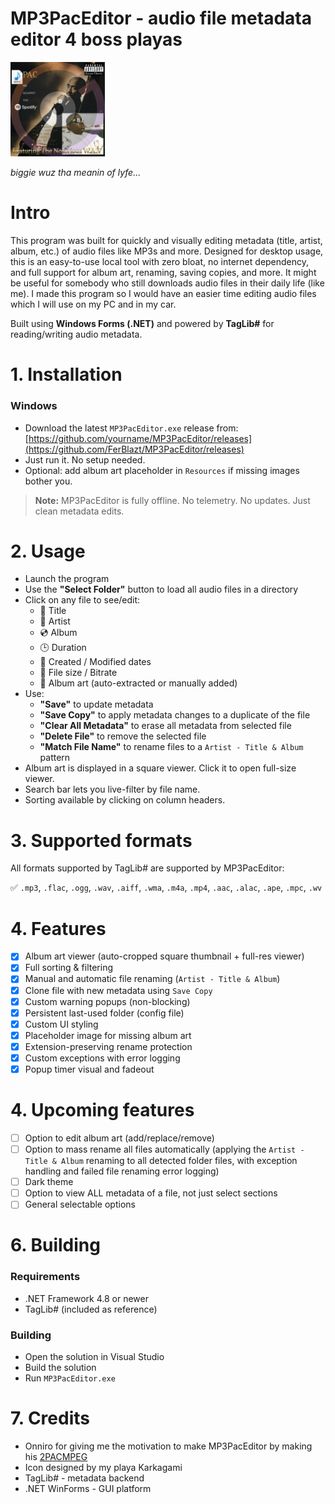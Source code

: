 # MP3PacEditor - audio file metadata editor 4 boss playas

<img alt="MP3PacEditor icon" src="Resources/MP3PacEditor_Icon.png" style="width:30%;">

_biggie wuz tha meanin of lyfe..._

# Intro

This program was built for quickly and visually editing metadata (title, artist, album, etc.) of audio files like MP3s and more.
Designed for desktop usage, this is an easy-to-use local tool with zero bloat, no internet dependency, and full support for album art, renaming, saving copies, and more.
It might be useful for somebody who still downloads audio files in their daily life (like me). I made this program so I would have an easier time editing audio files which I will use on my PC and in my car.

Built using **Windows Forms (.NET)** and powered by **TagLib#** for reading/writing audio metadata.

# 1. Installation

### Windows
- Download the latest `MP3PacEditor.exe` release from: [https://github.com/yourname/MP3PacEditor/releases](https://github.com/FerBlazt/MP3PacEditor/releases)
- Just run it. No setup needed.
- Optional: add album art placeholder in `Resources` if missing images bother you.

> **Note:** MP3PacEditor is fully offline. No telemetry. No updates. Just clean metadata edits.

# 2. Usage

- Launch the program
- Use the **"Select Folder"** button to load all audio files in a directory
- Click on any file to see/edit:
  - 🎵 Title
  - 👤 Artist
  - 💿 Album
  - 🕒 Duration
  - 📅 Created / Modified dates
  - 📁 File size / Bitrate
  - 🎨 Album art (auto-extracted or manually added)
- Use:
  - **"Save"** to update metadata
  - **"Save Copy"** to apply metadata changes to a duplicate of the file
  - **"Clear All Metadata"** to erase all metadata from selected file
  - **"Delete File"** to remove the selected file
  - **"Match File Name"** to rename files to a `Artist - Title & Album` pattern
- Album art is displayed in a square viewer. Click it to open full-size viewer.
- Search bar lets you live-filter by file name.
- Sorting available by clicking on column headers.

# 3. Supported formats

All formats supported by TagLib# are supported by MP3PacEditor:

✅ `.mp3`, `.flac`, `.ogg`, `.wav`, `.aiff`, `.wma`, `.m4a`, `.mp4`, `.aac`, `.alac`, `.ape`, `.mpc`, `.wv`

# 4. Features

- [x] Album art viewer (auto-cropped square thumbnail + full-res viewer)
- [x] Full sorting & filtering
- [x] Manual and automatic file renaming (`Artist - Title & Album`)
- [x] Clone file with new metadata using `Save Copy`
- [x] Custom warning popups (non-blocking)
- [x] Persistent last-used folder (config file)
- [x] Custom UI styling
- [x] Placeholder image for missing album art
- [x] Extension-preserving rename protection
- [x] Custom exceptions with error logging
- [x] Popup timer visual and fadeout

# 4. Upcoming features

- [ ] Option to edit album art (add/replace/remove)
- [ ] Option to mass rename all files automatically (applying the `Artist - Title & Album` renaming to all detected folder files, with exception handling and failed file renaming error logging)
- [ ] Dark theme
- [ ] Option to view ALL metadata of a file, not just select sections
- [ ] General selectable options

# 6. Building

### Requirements

- .NET Framework 4.8 or newer
- TagLib# (included as reference)

### Building

- Open the solution in Visual Studio
- Build the solution
- Run `MP3PacEditor.exe`

# 7. Credits

- Onniro for giving me the motivation to make MP3PacEditor by making his [2PACMPEG](https://github.com/onniro/2PACMPEG)
- Icon designed by my playa Karkagami
- TagLib# - metadata backend
- .NET WinForms - GUI platform
